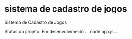 <h1>sistema de cadastro de jogos</h1>

Sistema de Cadastro de Jogos

Status do projeto: Em desenvolvimento
...
node app.js
...
